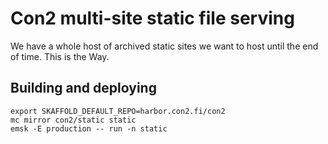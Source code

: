 # Con2 multi-site static file serving

We have a whole host of archived static sites we want to host until the end of time. This is the Way.

## Building and deploying

    export SKAFFOLD_DEFAULT_REPO=harbor.con2.fi/con2
    mc mirror con2/static static
    emsk -E production -- run -n static
